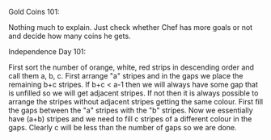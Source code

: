 Gold Coins 101:

Nothing much to explain. Just check whether Chef has more goals or not and decide how many coins he gets.

Independence Day 101:

First sort the number of orange, white, red strips in descending order and call them a, b, c.
First arrange "a" stripes and in the gaps we place the remaining b+c stripes. If b+c < a-1 then we will always have some gap that is unfilled so we will get adjacent stripes.
If not then it is always possible to arrange the stripes without adjacent stripes getting the same colour.
First fill the gaps between the "a" stripes with the "b" stripes. Now we essentially have (a+b) stripes and we need to fill c stripes of a different colour in the gaps.
Clearly c will be less than the number of gaps so we are done.
